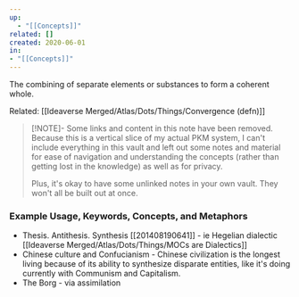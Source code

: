 ```yaml
---
up:
  - "[[Concepts]]"
related: []
created: 2020-06-01
in:
- "[[Concepts]]"
---
```

 The combining of separate elements or substances to form a coherent whole.
 
 Related: [[Ideaverse Merged/Atlas/Dots/Things/Convergence (defn)]]

> [!NOTE]- Some links and content in this note have been removed.
> Because this is a vertical slice of my actual PKM system, I can't include everything in this vault and left out some notes and material for ease of navigation and understanding the concepts (rather than getting lost in the knowledge) as well as for privacy. 
>  
> Plus, it's okay to have some unlinked notes in your own vault. They won't all be built out at once.

### Example Usage, Keywords, Concepts, and Metaphors
- Thesis. Antithesis. Synthesis [[201408190641]] - ie Hegelian dialectic [[Ideaverse Merged/Atlas/Dots/Things/MOCs are Dialectics]]
- Chinese culture and Confucianism - Chinese civilization is the longest living because of its ability to synthesize disparate entities, like it's doing currently with Communism and Capitalism.
- The Borg - via assimilation